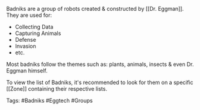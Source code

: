 Badniks are a group of robots created & constructed by [[Dr. Eggman]]. They are used for:
- Collecting Data
- Capturing Animals
- Defense
- Invasion 
- etc.

Most badniks follow the themes such as: plants, animals, insects & even Dr. Eggman himself.

To view the list of Badniks, it's recommended to look for them on a specific [[Zone]] containing their respective lists.

Tags: #Badniks #Eggtech #Groups